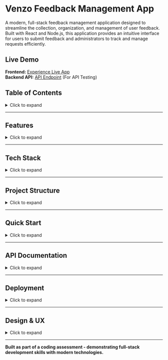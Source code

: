 # Venzo Feedback Management App

A modern, full-stack feedback management application designed to streamline the collection, organization, and management of user feedback. Built with React and Node.js, this application provides an intuitive interface for users to submit feedback and administrators to track and manage requests efficiently.

## Live Demo

**Frontend:** [Experience Live App](https://venzo-frontend.web.app/)  
**Backend API:** [API Endpoint](https://venzo-x5v3.onrender.com/api/) (For API Testing)

## Table of Contents

<details>
<summary>Click to expand</summary>

1. [Features](#features)
2. [Tech Stack](#tech-stack)
3. [Project Structure](#project-structure)
4. [Quick Start](#quick-start)
5. [API Documentation](#api-documentation)
6. [Deployment](#deployment)
7. [Design & UX](#design--ux)

</details>

---

## Features

<details>
<summary>Click to expand</summary>

### Core Features
- **Feedback Submission** - Users can submit detailed feedback with title, description, and category
- **Feedback Dashboard** - Comprehensive view of all feedback items with status indicators
- **Upvoting System** - Community-driven feedback prioritization through upvotes
- **Categorization** - Organize feedback by type (Feature, Bug, UI, etc.)
- **Status Tracking** - Real-time status updates (Open, Planned, In Progress, Done)

### Bonus Features
- **Advanced Filtering** - Filter feedback by status and category
- **Smart Sorting** - Sort by most upvoted or newest submissions
- **Admin Dashboard** - Administrative interface for status management
- **Search Functionality** - Quick search through feedback items
- **Responsive Design** - Mobile-friendly interface built with Tailwind CSS

</details>

---

## Tech Stack

<details>
<summary>Click to expand</summary>

### Frontend
- **React 18** - Modern React with hooks
- **Vite** - Fast build tool and dev server
- **Tailwind CSS** - Utility-first CSS framework
- **Axios** - HTTP client for API communication

### Backend
- **Node.js** - JavaScript runtime
- **Express.js** - Web application framework
- **MongoDB** - NoSQL database
- **Mongoose** - MongoDB object modeling

### Deployment & Hosting
- **Firebase Hosting** - Frontend deployment
- **Render.com** - Backend API hosting
- **MongoDB Atlas** - Cloud database

</details>

---

## Project Structure

<details>
<summary>Click to expand</summary>

```
Venzo/
├── Frontend/                 # React frontend application
│   ├── src/
│   │   ├── components/      # Reusable UI components
│   │   ├── pages/          # Application pages
│   │   ├── services/       # API service functions
│   │   └── utils/          # Utility functions
│   ├── public/             # Static assets
│   └── package.json        # Frontend dependencies
│
├── Backend/                 # Node.js backend API
│   ├── models/             # Mongoose data models
│   ├── routes/             # Express route handlers
│   ├── middleware/         # Custom middleware
│   ├── config/             # Configuration files
│   └── package.json        # Backend dependencies
│
└── README.md               # Project documentation
```

</details>

---

## Quick Start

<details>
<summary>Click to expand</summary>

### Prerequisites
- **Node.js** (v16 or higher)
- **npm** or **yarn**
- **MongoDB Atlas** account (or local MongoDB)
- **Firebase CLI** (for deployment)

### 1. Clone the Repository
```bash
git clone <your-repo-url>
cd Venzo
```

### 2. Backend Setup
```bash
cd Backend
npm install
```

Create a `.env` file in the `/Backend` directory:
```env
MONGODB_URI=your_mongodb_connection_string
PORT=5001
NODE_ENV=development
```

Start the backend server:
```bash
npm start
```
Backend will be running at `http://localhost:5001`

### 3. Frontend Setup
```bash
cd ../Frontend
npm install
```

*Optional: Create a `.env` file for custom API configuration:*
```env
VITE_API_BASE_URL=http://localhost:5001/api
```

Start the development server:
```bash
npm run dev
```
Frontend will be running at `http://localhost:5173`

</details>

---

## API Documentation

<details>
<summary>Click to expand</summary>

### Base URL
- **Development:** `http://localhost:5001/api`
- **Production:** `https://venzo-x5v3.onrender.com/api`

### Endpoints

| Method | Endpoint | Description | Parameters |
|--------|----------|-------------|------------|
| `GET` | `/feedbacks` | Retrieve all feedback items | Query: `status`, `category`, `sort` |
| `GET` | `/feedbacks/:id` | Get specific feedback by ID | Path: `id` |
| `POST` | `/feedbacks` | Submit new feedback | Body: `title`, `description`, `category` |
| `PATCH` | `/feedbacks/:id/upvote` | Increment upvote count | Path: `id` |
| `PATCH` | `/feedbacks/:id/status` | Update feedback status | Path: `id`, Body: `status` |

### Example API Calls

**Submit Feedback:**
```bash
curl -X POST https://venzo-x5v3.onrender.com/api/feedbacks \
  -H "Content-Type: application/json" \
  -d '{
    "title": "Improve UI Design",
    "description": "The current interface could be more intuitive",
    "category": "UI"
  }'
```

**Upvote Feedback:**
```bash
curl -X PATCH https://venzo-x5v3.onrender.com/api/feedbacks/:id/upvote
```

</details>

---

## Deployment

<details>
<summary>Click to expand</summary>

### Frontend Deployment (Firebase)
```bash
cd Frontend
npm run build
firebase deploy
```

### Backend Deployment (Render)
1. Connect your GitHub repository to Render
2. Configure environment variables in Render dashboard
3. Deploy automatically on push to main branch### Backend Deployment (Render)
1. Connect your GitHub repository to Render
2. Configure environment variables in Render dashboard
3. Deploy automatically on push to main branch

### Environment Variables
Ensure these variables are set in your deployment environment:
- `MONGODB_URI` - MongoDB connection string
- `PORT` - Server port (usually set automatically by hosting provider)
- `NODE_ENV` - Set to 'production' for production builds
- `NODE_ENV` - Set to 'production' for production builds

</details>

---

## Design & UX

<details>
<summary>Click to expand</summary>

- **User-Centric Design** - Intuitive interface focused on user experience
- **Mobile-First Approach** - Responsive design that works on all devices
- **Performance Optimized** - Fast loading times and smooth interactions
- **Accessibility** - Built with accessibility best practices
- **Modern UI** - Clean, professional design using Tailwind CSS

</details>

---

**Built as part of a coding assessment - demonstrating full-stack development skills with modern technologies.**
